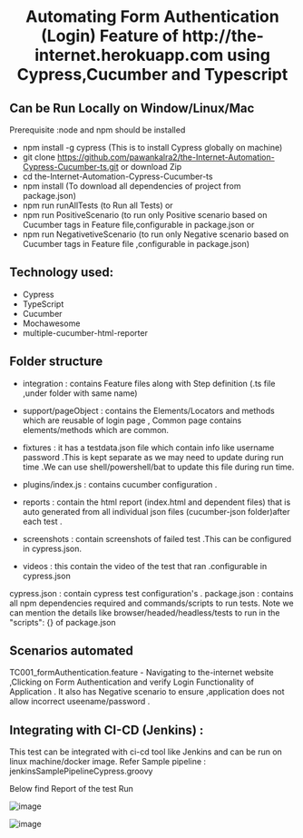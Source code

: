 <h1 align="center">Automating Form Authentication (Login) Feature of http://the-internet.herokuapp.com using Cypress,Cucumber and Typescript </h1>

## Can be Run Locally on Window/Linux/Mac
Prerequisite :node and npm should be installed
- npm install -g cypress  (This is to install Cypress globally on machine)
- git clone https://github.com/pawankalra2/the-Internet-Automation-Cypress-Cucumber-ts.git or download Zip
- cd the-Internet-Automation-Cypress-Cucumber-ts
- npm install  (To download all dependencies of project from package.json)
- npm run runAllTests (to Run all Tests) or
- npm run PositiveScenario (to run only Positive scenario based on Cucumber tags in Feature file,configurable in package.json or
- npm run NegativetiveScenario (to run only Negative scenario based on Cucumber tags in Feature file ,configurable in package.json)

## Technology used:

 - Cypress 
 - TypeScript 
 - Cucumber
 - Mochawesome
 - multiple-cucumber-html-reporter

 ## Folder structure
 - integration : contains Feature files along with Step definition (.ts file ,under folder with same name)
 - support/pageObject : contains the Elements/Locators and methods which are reusable of login page ,
Common page contains elements/methods which are common.

 - fixtures : it has a testdata.json file which contain info like username password .This is kept separate as we may need to update during run time .We can use shell/powershell/bat to update this file during run time.

 - plugins/index.js : contains cucumber configuration .

 - reports : contain the html report (index.html and dependent files) that is auto generated from all individual json files (cucumber-json folder)after each test .

 - screenshots : contain screenshots of failed test .This can be configured in cypress.json.

 - videos : this contain the video of the test that ran .configurable in cypress.json

 cypress.json : contain cypress test configuration's .
 package.json : contains all npm dependencies required and commands/scripts to run tests.
 Note we can mention the details like browser/headed/headless/tests to run in the "scripts": {} of package.json

 ## Scenarios automated 
 TC001_formAuthentication.feature - Navigating to the-internet website ,Clicking on Form Authentication and verify Login Functionality of Application .
 It also has Negative scenario to ensure ,application does not allow incorrect useename/password .

## Integrating with CI-CD (Jenkins) : 
This test can be integrated with ci-cd tool like Jenkins and can be run on linux machine/docker image.
Refer Sample pipeline : jenkinsSamplePipelineCypress.groovy

Below find Report of the test Run

![image](https://user-images.githubusercontent.com/44734956/168641621-32d02797-0a0f-4b96-b7d5-c3a930a57659.png)


![image](https://user-images.githubusercontent.com/44734956/168641783-2570258a-f6e0-48e2-8cb4-51552155da5e.png)


